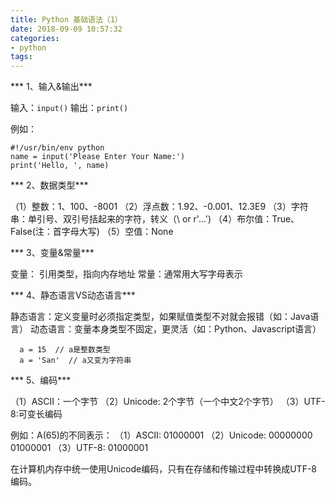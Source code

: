 ```yaml
---
title: Python 基础语法（1）
date: 2018-09-09 10:57:32
categories:
- python
tags:
---
```

*** 1、输入&输出***

输入：`input()`
输出：`print()`

例如：
```
#!/usr/bin/env python
name = input('Please Enter Your Name:')
print('Hello, ', name)
```
<!--more-->
*** 2、数据类型***

（1）整数：1、100、-8001
（2）浮点数：1.92、-0.001、12.3E9
（3）字符串：单引号、双引号括起来的字符，转义（\ or r'...')
（4）布尔值：True、False(注：首字母大写)
（5）空值：None

*** 3、变量&常量***

变量： 引用类型，指向内存地址
常量：通常用大写字母表示

*** 4、静态语言VS动态语言***

静态语言：定义变量时必须指定类型，如果赋值类型不对就会报错（如：Java语言）
动态语言：变量本身类型不固定，更灵活（如：Python、Javascript语言）
```
  a = 15  // a是整数类型
  a = 'San'  // a又变为字符串
```

*** 5、编码***

（1）ASCII：一个字节
（2）Unicode: 2个字节（一个中文2个字节）
（3）UTF-8:可变长编码

例如：A(65)的不同表示：
（1）ASCII: 01000001
（2）Unicode: 00000000 01000001
（3）UTF-8: 01000001

在计算机内存中统一使用Unicode编码，只有在存储和传输过程中转换成UTF-8编码。
